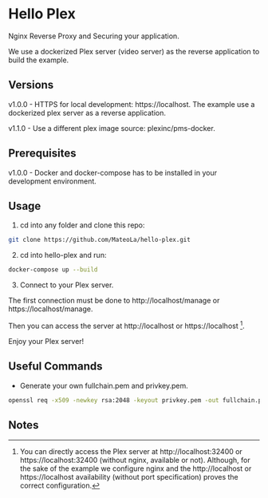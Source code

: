 # Hello Plex

Nginx Reverse Proxy and Securing your application.

We use a dockerized Plex server (video server) as the reverse application to build the example.

## Versions

v1.0.0 - HTTPS for local development: https://localhost. The example use a dockerized plex server as a reverse application.

v1.1.0 - Use a different plex image source: plexinc/pms-docker.

## Prerequisites

v1.0.0 - Docker and docker-compose has to be installed in your development environment.

## Usage

1) cd into any folder and clone this repo:

```bash
git clone https://github.com/MateoLa/hello-plex.git
```

2) cd into hello-plex and run:

```bash
docker-compose up --build
```

3) Connect to your Plex server. 

The first connection must be done to http://localhost/manage or https://localhost/manage.

Then you can access the server at http://localhost or https://localhost [^Nt1].

Enjoy your Plex server!

## Useful Commands

* Generate your own fullchain.pem and privkey.pem.
```sh
openssl req -x509 -newkey rsa:2048 -keyout privkey.pem -out fullchain.pem -sha256 -days 3650 -nodes -subj "/C=XX/ST=stateName/L=cityName/O=companyName/OU=companySectionName/CN=Hostname"
```

## Notes

[^Nt1]: You can directly access the Plex server at http://localhost:32400 or https://localhost:32400 (without nginx, available or not). Although, for the sake of the example we configure nginx and the http://localhost or https://localhost availability (without port specification) proves the correct configuration.
